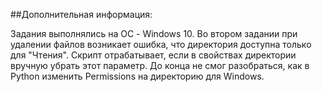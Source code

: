 ##Дополнительная информация:

Задания выполнялись на ОС - Windows 10.
Во втором задании при удалении файлов возникает ошибка, что директория доступна только
для "Чтения". Скрипт отрабатывает, если в свойствах директории вручную убрать этот параметр.
До конца не смог разобраться, как в Python изменить Permissions на директорию для Windows.
